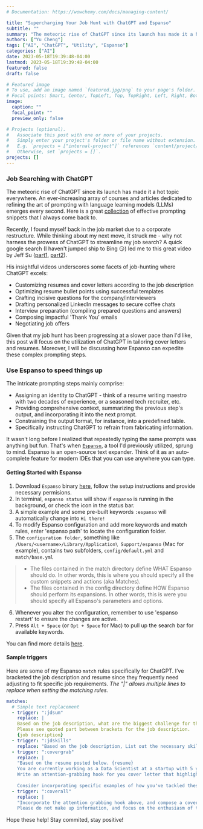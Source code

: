 ```yaml
---
# Documentation: https://wowchemy.com/docs/managing-content/

title: "Supercharging Your Job Hunt with ChatGPT and Espanso"
subtitle: ""
summary: "The meteoric rise of ChatGPT since its launch has made it a hot topic everywhere. An ever-increasing array of courses and articles dedicated to refining the art of prompting with language learning models (LLMs) emerges every second. Can it help to streamline the job-searching process?"
authors: ["Yu Cheng"]
tags: ["AI", "ChatGPT", "Utility", "Espanso"]
categories: ["AI"]
date: 2023-05-18T19:39:48-04:00
lastmod: 2023-05-18T19:39:48-04:00
featured: false
draft: false

# Featured image
# To use, add an image named `featured.jpg/png` to your page's folder.
# Focal points: Smart, Center, TopLeft, Top, TopRight, Left, Right, BottomLeft, Bottom, BottomRight.
image:
  caption: ""
  focal_point: ""
  preview_only: false

# Projects (optional).
#   Associate this post with one or more of your projects.
#   Simply enter your project's folder or file name without extension.
#   E.g. `projects = ["internal-project"]` references `content/project/deep-learning/index.md`.
#   Otherwise, set `projects = []`.
projects: []
---
```


### Job Searching with ChatGPT
The meteoric rise of ChatGPT since its launch has made it a hot topic everywhere. An ever-increasing array of courses and articles dedicated to refining the art of prompting with language learning models (LLMs) emerges every second.  Here is a great [collection](https://github.com/f/awesome-chatgpt-prompts) of effective prompting snippets that I always come back to. 

Recently, I found myself back in the job market due to a corporate restructure. While thinking about my next move, it struck me - why not harness the prowess of ChatGPT to streamline my job search? A quick google search (I haven't jumped ship to Bing :smirk:) led me to this great video by Jeff Su ([part1](https://www.youtube.com/watch?v=pmnY5V16GSE), [part2](https://www.youtube.com/watch?v=ZXmbb5fPfgk)). 

His insightful videos underscores some facets of job-hunting where ChatGPT excels: 
* Customizing resumes and cover letters according to the job description
* Optimizing resume bullet points using successful templates
* Crafting incisive questions for the company/interviewers
* Drafting personalized LinkedIn messages to secure coffee chats
* Interview preparation (compiling prepared questions and answers)
* Composing impactful 'Thank You' emails
* Negotiating job offers

Given that my job hunt has been progressing at a slower pace than I'd like, this post will focus on the utilization of ChatGPT in tailoring cover letters and resumes. Moreover, I will be discussing how Espanso can expedite these complex prompting steps.

### Use Espanso to speed things up
The intricate prompting steps mainly comprise:
* Assigning an identity to ChatGPT - think of a resume writing maestro with two decades of experience, or a seasoned tech recruiter, etc.
* Providing comprehensive context, summarizing the previous step's output, and incorporating it into the next prompt.
* Constraining the output format, for instance, into a predefined table.
* Specifically instructing ChatGPT to refrain from fabricating information.

It wasn't long before I realized that repeatedly typing the same prompts was anything but fun. That's when [`Espanso`](https://espanso.org), a tool I'd previously utilized, sprung to mind. Espanso is an open-source text expander. Think of it as an auto-complete feature for modern IDEs that you can use anywhere you can type.


#### Getting Started with Espanso
1. Download `Espanso` binary [here](https://espanso.org/install/), follow the setup instructions and provide necessary permisions. 
2. In terminal, `espanso status` will show if `espanso` is running in the background, or check the icon in the status bar. 
3. A simple example and some pre-built keywords `:espanso` will automatically change into `Hi there!`
4. To modify Espanso configuration and add more keywords and match rules, enter 'espanso path' to locate the configuration folder.
5. The `configuration folder`, something like `/Users/<username>/Library/Application\ Support/espanso` (Mac for example), contains two subfolders, `config/default.yml` and `match/base.yml`
> * The files contained in the match directory define WHAT Espanso should do. In other words, this is where you should specify all the custom snippets and actions (aka Matches). 
> * The files contained in the config directory define HOW Espanso should perform its expansions. In other words, this is were you should specify all Espanso's parameters and options. 
6. Whenever you alter the configuration, remember to use 'espanso restart' to ensure the changes are active. 
7. Press `Alt + Space` (or `Opt + Space` for Mac) to pull up the search bar for available keywords.

You can find more details [here](https://espanso.org/docs/get-started/).

#### Sample triggers
Here are some of my Espanso `match` rules specifically for ChatGPT. I’ve bracketed the job description and resume since they frequently need adjusting to fit specific job requirements.  *The "|" allows multiple lines to replace when setting the matching rules.* 

```yaml
matches:
  # Simple text replacement
  - trigger: ":jdsum"
    replace: |
    Based on the job description, what are the biggest challenge for the position will face day-to-day. 
    Please see quoted part between brackets for the job description. 
    {job description}
  - trigger: ":jdskills"
    replace: "Based on the job description, List out the necessary skills by categories into a table."
  - trigger: ":covergrab"
    replace: |
    "Based on the resume posted below. {resume} 
    You are currently working as a Data Scientist at a startup with 5 years of inter-disciplinary experience and you would love to apply for the position based on the job description.
    Write an attention-grabbing hook for you cover letter that highlights your experience and qualifications in a way that shows you empathize and can successfully take on the challenges of the data scientist role.
    
    Consider incorporating specific examples of how you've tackled these challenges in your past works and explore creative ways to express your enthusiasm for the opportunity. Keep your hook within 100 words."
  - trigger: ":coverall"
    replace: |
    "Incorporate the attention grabbing hook above, and compose a cover letter under 300 words. 
    Please do not make up information, and focus on the enthusiasm of the opportunity."
```

Hope these help! Stay commited, stay positive!